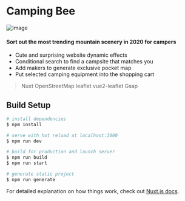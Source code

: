 # Camping Bee
![image](https://user-images.githubusercontent.com/54655528/123996606-15796880-da02-11eb-84ba-175e5ddb08a8.png)

#### Sort out the most trending mountain scenery in 2020 for campers
* Cute and surprising website dynamic effects
* Conditional search to find a campsite that matches you
* Add makers to generate exclusive pocket map
* Put selected camping equipment into the shopping cart


> Nuxt OpenStreetMap leaflet vue2-leaflet Gsap

## Build Setup
```bash
# install dependencies
$ npm install

# serve with hot reload at localhost:3000
$ npm run dev

# build for production and launch server
$ npm run build
$ npm run start

# generate static project
$ npm run generate
```

For detailed explanation on how things work, check out [Nuxt.js docs](https://nuxtjs.org).
